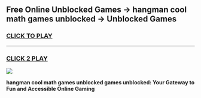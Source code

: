 
## Free Online Unblocked Games → hangman cool math games unblocked → Unblocked Games
<h3>
<a href="https://premium.freeplayer.one?title=hangman_cool_math_games_unblocked&ref=21F">CLICK TO PLAY</a></h3>
<hr>

<h3>
<a href="https://premium.freeplayer.one?title=hangman_cool_math_games_unblocked&ref=21F">CLICK 2 PLAY</a>
  
</h3>

<a href="https://premium.freeplayer.one?title=hangman_cool_math_games_unblocked&ref=21F/"><img src="https://clearcache.store/games.png"></a>


**hangman cool math games unblocked games unblocked: Your Gateway to Fun and Accessible Online Gaming**
